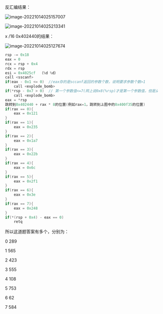 反汇编结果：

![image-20221014025157007](C:\Users\steve\AppData\Roaming\Typora\typora-user-images\image-20221014025157007.png)

![image-20221014025213341](C:\Users\steve\AppData\Roaming\Typora\typora-user-images\image-20221014025213341.png)

x /16 0x402440的结果：

![image-20221014025127674](C:\Users\steve\AppData\Roaming\Typora\typora-user-images\image-20221014025127674.png)

```c++
rsp -= 0x18
eax = 0
rcx = rsp + 0x4
rdx = rsp
esi = 0x4025cf	（%d %d）
call <sscanf>
if(eax - 0x1 <= 0) 	//eax存的是sccanf返回的参数个数，说明要求参数个数>1
	call <explode_bomb>
if(*rsp - 0x7 > 0)	// 第一个参数值<=7(网上说0x8(%rsp)才是第一个参数值，但是从实际汇编代码来看这里应该(%rsp)就是第一个参数值)
	call <explode_bomb>
eax = *rsp
跳转到0x402440 + rax * 8的位置(例如rax=1，跳转到上图中的0x400f35的位置)
if(rax == 0){
    eax = 0x121
}
if(rax == 1){
    eax = 0x235
}
if(rax == 2){
    eax = 0x1a7
}
if(rax == 3){
    eax = 0x22b
}
if(rax == 4){
    eax = 0x6c
}
if(rax == 5){
    eax = 0x2f1
}
if(rax == 6){
    eax = 0x3e
}
if(rax == 7){
    eax = 0x248
}
if(*(rsp + 0x4) - eax == 0)
    retq
```

所以这道题答案有多个，分别为：

0 289

1 565

2 423

3 555

4 108

5 753

6 62

7 584